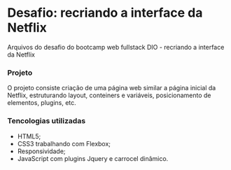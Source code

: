 # Desafio: recriando a interface da Netflix
Arquivos do desafio do bootcamp web fullstack DIO - recriando a interface da Netflix

### Projeto
O projeto consiste criação de uma página web similar a página inicial da Netflix, estruturando layout, conteiners e variáveis, posicionamento de elementos, plugins, etc.

### Tencologias utilizadas
* HTML5;
* CSS3 trabalhando com Flexbox;
* Responsividade;
* JavaScript com plugins Jquery e carrocel dinâmico.
